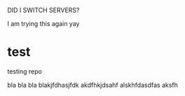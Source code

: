 DID I SWITCH SERVERS?

I am trying this again
yay

test
====

testing repo



bla bla bla blakjfdhasjfdk
akdfhkjdsahf
alskhfdasdfas
aksfh
